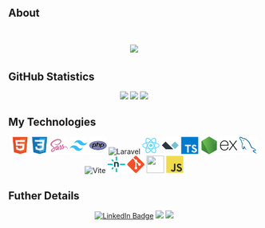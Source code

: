 ## About

<h1 align="center">
 <a href="https://git.io/typing-svg">
  <img src="https://readme-typing-svg.herokuapp.com/?font=Arial&size=30&center=true&vCenter=true&width=500&height=50&duration=5000&lines=+Hello+there!+My+name+is+Tristan;+I+am+a+web+developer+:);&color=%237aa2f7;" />
 </a>
</h1>

## GitHub Statistics
<div align="center">
<img src="https://github-readme-streak-stats.herokuapp.com/?user=THG20203&theme=tokyonight&count_private=true&show_icons=true" height="170px" />
    <img src="https://github-readme-stats.vercel.app/api/top-langs/?username=THG20203&theme=tokyonight&show_icons=true&hide_border=true&layout=compact" height="170px" />
    <img src="https://github-readme-stats.vercel.app/api?username=THG20203&theme=tokyonight&show_icons=true&hide_border=true&count_private=true" height="170px" />


</div>

## My Technologies
<div align="center">
    <img src="https://raw.githubusercontent.com/devicons/devicon/master/icons/html5/html5-original.svg" alt="HTML5" width="35" height="35">
    <img src="https://raw.githubusercontent.com/devicons/devicon/master/icons/css3/css3-original.svg" alt="CSS3" width="35" height="35">
    <img src="https://raw.githubusercontent.com/devicons/devicon/master/icons/sass/sass-original.svg" alt="SCSS" width="35" height="35">
    <img src="https://raw.githubusercontent.com/devicons/devicon/master/icons/tailwindcss/tailwindcss-original.svg" alt="Tailwind CSS" width="35" height="35">
    <img src="https://raw.githubusercontent.com/devicons/devicon/master/icons/php/php-original.svg" alt="PHP" width="35" height="35">
    <img src="https://raw.githubusercontent.com/laravel/art/master/logo-lockup/5%20SVG/2%20CMYK/1%20Full%20Color/laravel-logolockup-cmyk-red.svg" alt="Laravel" width="70" height="35">
    <img src="https://raw.githubusercontent.com/devicons/devicon/master/icons/react/react-original.svg" alt="React.js" width="35" height="35">
    <img src="https://raw.githubusercontent.com/devicons/devicon/master/icons/alpinejs/alpinejs-original.svg" alt="Alpine.js" width="35" height="35">
    <img src="https://raw.githubusercontent.com/devicons/devicon/master/icons/typescript/typescript-original.svg" alt="TypeScript" width="35" height="35">
    <img src="https://raw.githubusercontent.com/devicons/devicon/master/icons/nodejs/nodejs-original.svg" alt="Node.js" width="35" height="35">
    <img src="https://raw.githubusercontent.com/devicons/devicon/master/icons/express/express-original.svg" alt="Express.js" width="35" height="35">
    <img src="https://raw.githubusercontent.com/devicons/devicon/master/icons/mysql/mysql-original.svg" alt="MySQL" width="35" height="35">
    <img src="https://vitejs.dev/logo.svg" alt="Vite" width="35" height="35">
    <img src="https://raw.githubusercontent.com/devicons/devicon/master/icons/netlify/netlify-original.svg" alt="Netlify" width="35" height="35">
    <img src="https://raw.githubusercontent.com/devicons/devicon/master/icons/git/git-original.svg" alt="Git" width="35" height="35">
    <img src="https://camo.githubusercontent.com/e245c978ad271d30dcbfa637b0aad42d3532c5fa467a778e01c2210ed6c5ef81/68747470733a2f2f63646e2e6a7364656c6976722e6e65742f67682f64657669636f6e732f64657669636f6e2f69636f6e732f6769746875622f6769746875622d6f726967696e616c2e737667" width="35" height="35">
    <img src="https://raw.githubusercontent.com/devicons/devicon/master/icons/javascript/javascript-original.svg" alt="JavaScript" width="35" height="35">
</div>


## Futher Details

<div align="center">
  <a href="https://www.linkedin.com/in/tristan-griffiths-4a0352294/"><img src="https://img.shields.io/badge/LinkedIn-blue?style=for-the-badge&logo=linkedin&logoColor=white" alt="LinkedIn Badge" height="30px" /></a> <a href="mailto:tristanhgriffiths8@yahoo.com"><img src="https://img.shields.io/badge/Email-tristanhgriffiths8@yahoo.com-critical?style=for-the-badge" height="30px"></a> <img src="https://img.shields.io/github/followers/THG20203?style=for-the-badge" height="30px" />

</div>


</div>





